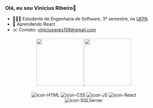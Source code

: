 ### Olá, eu sou Vinicius Ribeiro👋

- 👨🏻‍🎓 Estudante de Engenharia de Software, 3º semestre, na <a href="https://www.uepa.br/">UEPA</a>
- 🌱 Aprendendo React
- ✉️ Contato: viniciusgoes159@gmail.com

<div align="center">
  <a href="https://github.com/duribeiro">
    <img height="150em" src="https://github-readme-stats.vercel.app/api?username=Viniciusrbr&count_private=true&include_all_commits=true&show_icons=true&theme=react&hide_border=false&show_owner=true"/>
    <img height="150em" src="https://github-readme-stats.vercel.app/api/top-langs/?username=Viniciusrbr&theme=react&hide_border=false&&layout=compact"/>
  </a>
</div>



<div align="center" valign="top" "><br>
  <img align="center" alt="icon-HTML"       src="https://img.shields.io/badge/HTML5-E34F26?style=for-the-badge&logo=html5&logoColor=white">
  <img align="center" alt="icon-CSS"        src="https://img.shields.io/badge/CSS3-1572B6?style=for-the-badge&logo=css3&logoColor=white">
  <img align="center" alt="icon-JS"         src="https://img.shields.io/badge/JavaScript-F7DF1E?style=for-the-badge&logo=javascript&logoColor=black">
  <img align="center" alt="icon-React"      src="https://img.shields.io/badge/React-20232A?style=for-the-badge&logo=react&logoColor=61DAFB"> <br>
  <img align="center" alt="icon-SQLServer"  src="https://img.shields.io/badge/Microsoft_SQL_Server-CC2927?style=for-the-badge&logo=microsoft-sql-server&logoColor=white">
</div>

